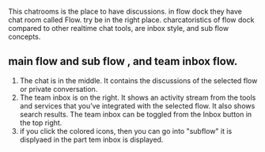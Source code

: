 
This chatrooms is the place to have discussions. in flow dock they have chat room called Flow. try be in the right place. 
charcatoristics of flow dock compared to other realtime chat tools, are inbox style, and sub flow concepts.

## main flow and sub flow , and team inbox flow.

1. The chat is in the middle. It contains the discussions of the selected flow or private conversation.
2. The team inbox is on the right. It shows an activity stream from the tools and services that you’ve integrated with the selected flow. It also shows search results. The team inbox can be toggled from the Inbox button in the top right.
3. if you click the colored icons, then you can go into "subflow" it is displyaed in the part tem inbox is displayed. 

